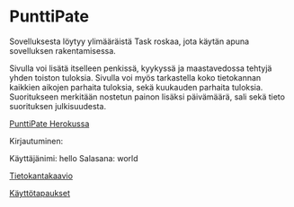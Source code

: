 # PunttiPate
Sovelluksesta löytyy ylimääräistä Task roskaa, jota käytän apuna sovelluksen rakentamisessa.

Sivulla voi lisätä itselleen penkissä, kyykyssä ja maastavedossa tehtyjä yhden toiston tuloksia. Sivulla voi myös tarkastella koko tietokannan kaikkien aikojen parhaita tuloksia, sekä kuukauden parhaita tuloksia. Suoritukseen merkitään nostetun painon lisäksi päivämäärä, sali sekä tieto suorituksen julkisuudesta.

[PunttiPate Herokussa](https://punttipate.herokuapp.com/)

Kirjautuminen:

Käyttäjänimi: hello
Salasana: world

[Tietokantakaavio](https://github.com/paivo/PunttiPate/blob/master/documentation/tietokantakaavio.png)

[Käyttötapaukset](https://github.com/paivo/PunttiPate/blob/master/documentation/userstory.md)
